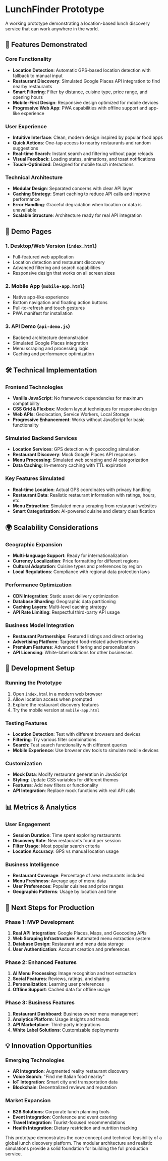 # LunchFinder Prototype

A working prototype demonstrating a location-based lunch discovery service that can work anywhere in the world.

## 🚀 Features Demonstrated

### Core Functionality
- **Location Detection**: Automatic GPS-based location detection with fallback to manual input
- **Restaurant Discovery**: Simulated Google Places API integration to find nearby restaurants
- **Smart Filtering**: Filter by distance, cuisine type, price range, and opening hours
- **Mobile-First Design**: Responsive design optimized for mobile devices
- **Progressive Web App**: PWA capabilities with offline support and app-like experience

### User Experience
- **Intuitive Interface**: Clean, modern design inspired by popular food apps
- **Quick Actions**: One-tap access to nearby restaurants and random suggestions
- **Real-time Search**: Instant search and filtering without page reloads
- **Visual Feedback**: Loading states, animations, and toast notifications
- **Touch-Optimized**: Designed for mobile touch interactions

### Technical Architecture
- **Modular Design**: Separated concerns with clear API layer
- **Caching Strategy**: Smart caching to reduce API calls and improve performance
- **Error Handling**: Graceful degradation when location or data is unavailable
- **Scalable Structure**: Architecture ready for real API integration

## 📱 Demo Pages

### 1. Desktop/Web Version (`index.html`)
- Full-featured web application
- Location detection and restaurant discovery
- Advanced filtering and search capabilities
- Responsive design that works on all screen sizes

### 2. Mobile App (`mobile-app.html`)
- Native app-like experience
- Bottom navigation and floating action buttons
- Pull-to-refresh and touch gestures
- PWA manifest for installation

### 3. API Demo (`api-demo.js`)
- Backend architecture demonstration
- Simulated Google Places integration
- Menu scraping and processing logic
- Caching and performance optimization

## 🛠️ Technical Implementation

### Frontend Technologies
- **Vanilla JavaScript**: No framework dependencies for maximum compatibility
- **CSS Grid & Flexbox**: Modern layout techniques for responsive design
- **Web APIs**: Geolocation, Service Workers, Local Storage
- **Progressive Enhancement**: Works without JavaScript for basic functionality

### Simulated Backend Services
- **Location Services**: GPS detection with geocoding simulation
- **Restaurant Discovery**: Mock Google Places API responses
- **Menu Processing**: Simulated web scraping and AI categorization
- **Data Caching**: In-memory caching with TTL expiration

### Key Features Simulated
- **Real-time Location**: Actual GPS coordinates with privacy handling
- **Restaurant Data**: Realistic restaurant information with ratings, hours, etc.
- **Menu Extraction**: Simulated menu scraping from restaurant websites
- **Smart Categorization**: AI-powered cuisine and dietary classification

## 🌍 Scalability Considerations

### Geographic Expansion
- **Multi-language Support**: Ready for internationalization
- **Currency Localization**: Price formatting for different regions
- **Cultural Adaptation**: Cuisine types and preferences by region
- **Local Regulations**: Compliance with regional data protection laws

### Performance Optimization
- **CDN Integration**: Static asset delivery optimization
- **Database Sharding**: Geographic data partitioning
- **Caching Layers**: Multi-level caching strategy
- **API Rate Limiting**: Respectful third-party API usage

### Business Model Integration
- **Restaurant Partnerships**: Featured listings and direct ordering
- **Advertising Platform**: Targeted food-related advertisements
- **Premium Features**: Advanced filtering and personalization
- **API Licensing**: White-label solutions for other businesses

## 🔧 Development Setup

### Running the Prototype
1. Open `index.html` in a modern web browser
2. Allow location access when prompted
3. Explore the restaurant discovery features
4. Try the mobile version at `mobile-app.html`

### Testing Features
- **Location Detection**: Test with different browsers and devices
- **Filtering**: Try various filter combinations
- **Search**: Test search functionality with different queries
- **Mobile Experience**: Use browser dev tools to simulate mobile devices

### Customization
- **Mock Data**: Modify restaurant generation in JavaScript
- **Styling**: Update CSS variables for different themes
- **Features**: Add new filters or functionality
- **API Integration**: Replace mock functions with real API calls

## 📊 Metrics & Analytics

### User Engagement
- **Session Duration**: Time spent exploring restaurants
- **Discovery Rate**: New restaurants found per session
- **Filter Usage**: Most popular search criteria
- **Location Accuracy**: GPS vs manual location usage

### Business Intelligence
- **Restaurant Coverage**: Percentage of area restaurants included
- **Menu Freshness**: Average age of menu data
- **User Preferences**: Popular cuisines and price ranges
- **Geographic Patterns**: Usage by location and time

## 🚀 Next Steps for Production

### Phase 1: MVP Development
1. **Real API Integration**: Google Places, Maps, and Geocoding APIs
2. **Web Scraping Infrastructure**: Automated menu extraction system
3. **Database Design**: Restaurant and menu data storage
4. **User Authentication**: Account creation and preferences

### Phase 2: Enhanced Features
1. **AI Menu Processing**: Image recognition and text extraction
2. **Social Features**: Reviews, ratings, and sharing
3. **Personalization**: Learning user preferences
4. **Offline Support**: Cached data for offline usage

### Phase 3: Business Features
1. **Restaurant Dashboard**: Business owner menu management
2. **Analytics Platform**: Usage insights and trends
3. **API Marketplace**: Third-party integrations
4. **White Label Solutions**: Customizable deployments

## 💡 Innovation Opportunities

### Emerging Technologies
- **AR Integration**: Augmented reality restaurant discovery
- **Voice Search**: "Find me Italian food nearby"
- **IoT Integration**: Smart city and transportation data
- **Blockchain**: Decentralized reviews and reputation

### Market Expansion
- **B2B Solutions**: Corporate lunch planning tools
- **Event Integration**: Conference and event catering
- **Travel Integration**: Tourist-focused recommendations
- **Health Integration**: Dietary restriction and nutrition tracking

This prototype demonstrates the core concept and technical feasibility of a global lunch discovery platform. The modular architecture and realistic simulations provide a solid foundation for building the full production service.